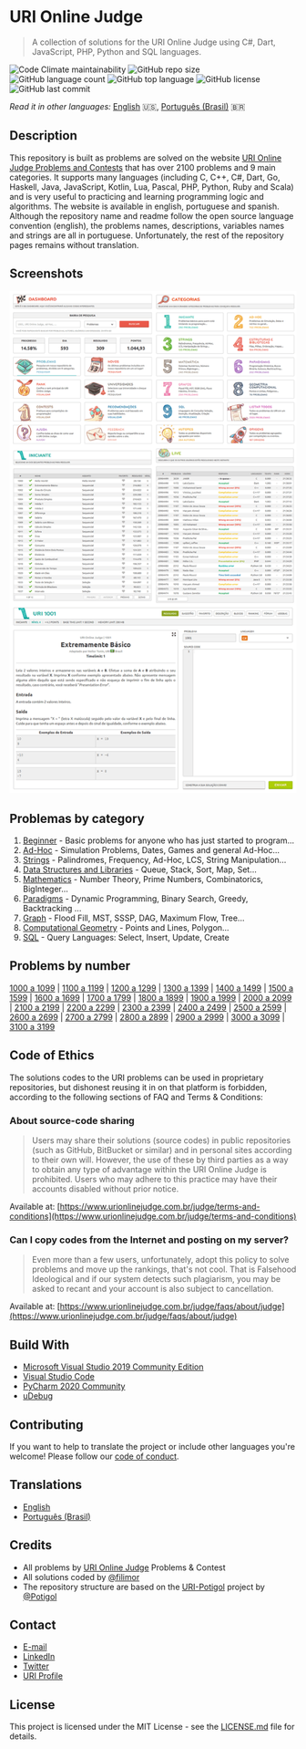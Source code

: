 # URI Online Judge

> A collection of solutions for the URI Online Judge using C#, Dart, JavaScript, PHP, Python and SQL languages.

![Code Climate maintainability](https://img.shields.io/codeclimate/maintainability/filimor/uri-online-judge)
![GitHub repo size](https://img.shields.io/github/repo-size/filimor/uri-online-judge)
![GitHub language count](https://img.shields.io/github/languages/count/filimor/uri-online-judge)
![GitHub top language](https://img.shields.io/github/languages/top/filimor/uri-online-judge)
![GitHub license](https://img.shields.io/github/license/filimor/uri-online-judge)
![GitHub last commit](https://img.shields.io/github/last-commit/filimor/uri-online-judge)

*Read it in other languages:* [English](https://github.com/filimor/uri-online-judge/blob/master/README.md) :us:,
[Português (Brasil)](https://github.com/filimor/uri-online-judge/blob/master/README.pt-BR.md) :brazil:

## Description

This repository is built as problems are solved on the website
[URI Online Judge Problems and Contests](https://www.urionlinejudge.com.br/) that has over 2100 problems and 9 main
categories. It supports many languages (including C, C++, C#, Dart, Go, Haskell, Java, JavaScript, Kotlin, Lua, Pascal,
PHP, Python, Ruby and Scala) and is very useful to practicing and learning programming logic and algorithms. The website
is available in english, portuguese and spanish. Although the repository name and readme follow the open source language
convention (english), the problems names, descriptions, variables names and strings are all in portuguese.
Unfortunately, the rest of the repository pages remains without translation.

<!--![Solved problems]() //TODO-->

## Screenshots

![Official website](screenshot.png "Screenshots")

## Problemas by category

1. [Beginner](problemas/1-iniciante.md) - Basic problems for anyone who has just started to program...
2. [Ad-Hoc](problemas/2-ad-hoc.md) - Simulation Problems, Dates, Games and general Ad-Hoc...
3. [Strings](problemas/3-strings.md) - Palindromes, Frequency, Ad-Hoc, LCS, String Manipulation...
4. [Data Structures and Libraries](problemas/4-estruturas-bibliotecas.md) - Queue, Stack, Sort, Map, Set...
5. [Mathematics](problemas/5-matematica.md) - Number Theory, Prime Numbers, Combinatorics, BigInteger...
6. [Paradigms](problemas/6-paradigmas.md) - Dynamic Programming, Binary Search, Greedy, Backtracking ...
7. [Graph](problemas/7-grafos.md) - Flood Fill, MST, SSSP, DAG, Maximum Flow, Tree...
8. [Computational Geometry](problemas/8-geometria-computacional.md) - Points and Lines, Polygon...
9. [SQL](problemas/9-sql.md) - Query Languages: Select, Insert, Update, Create

## Problems by number

[1000 a 1099](problemas/1000) |
[1100 a 1199](problemas/1100) |
[1200 a 1299](problemas/1200) |
[1300 a 1399](problemas/1300) |
[1400 a 1499](problemas/1400) |
[1500 a 1599](problemas/1500) |
[1600 a 1699](problemas/1600) |
[1700 a 1799](problemas/1700) |
[1800 a 1899](problemas/1800) |
[1900 a 1999](problemas/1900) |
[2000 a 2099](problemas/2000) |
[2100 a 2199](problemas/2100) |
[2200 a 2299](problemas/2200) |
[2300 a 2399](problemas/2300) |
[2400 a 2499](problemas/2400) |
[2500 a 2599](problemas/2500) |
[2600 a 2699](problemas/2600) |
[2700 a 2799](problemas/2700) |
[2800 a 2899](problemas/2800) |
[2900 a 2999](problemas/2900) |
[3000 a 3099](problemas/3000) |
[3100 a 3199](problemas/3100)

## Code of Ethics

The solutions codes to the URI problems can be used in proprietary repositories, but dishonest reusing it in on that
platform is forbidden, according to the following sections of FAQ and Terms & Conditions:

### About source-code sharing

> Users may share their solutions (source codes) in public repositories (such as GitHub, BitBucket or similar) and in
> personal sites according to their own will. However, the use of these by third parties as a way to obtain any type of
> advantage within the URI Online Judge is prohibited. Users who may adhere to this practice may have their accounts
> disabled without prior notice.

Available at:
[https://www.urionlinejudge.com.br/judge/terms-and-conditions](https://www.urionlinejudge.com.br/judge/terms-and-conditions)

### Can I copy codes from the Internet and posting on my server?

> Even more than a few users, unfortunately, adopt this policy to solve problems and move up the rankings, that's not
> cool. That is Falsehood Ideological and if our system detects such plagiarism, you may be asked to recant and your
> account is also subject to cancellation.

Available at:
[https://www.urionlinejudge.com.br/judge/faqs/about/judge](https://www.urionlinejudge.com.br/judge/faqs/about/judge)

## Build With

- [Microsoft Visual Studio 2019 Community Edition](https://visualstudio.microsoft.com/vs/community/)
- [Visual Studio Code](https://code.visualstudio.com/)
- [PyCharm 2020 Community](https://www.jetbrains.com/pycharm/)
- [uDebug](https://www.udebug.com/)

## Contributing

If you want to help to translate the project or include other languages you're welcome! Please follow our
[code of conduct](https://github.com/filimor/uri-online-judge/blob/master/CODE_OF_CONDUCT.md).

## Translations

- [English](https://github.com/filimor/uri-online-judge/blob/master/README.md)
- [Português (Brasil)](https://github.com/filimor/uri-online-judge/blob/master/README.pt-br.md)

## Credits

- All problems by [URI Online Judge](https://www.urionlinejudge.com.br) Problems & Contest
- All solutions coded by [@filimor](https://github.com/filimor)
- The repository structure are based on the [URI-Potigol](https://github.com/potigol/URI-Potigol) project by
[@Potigol](https://github.com/potigol)

## Contact

- [E-mail](mailto:filimor@posteo.net)
- [LinkedIn](https://www.linkedin.com/in/filimor/)
- [Twitter](https://www.twitter.com/filimorbr/)
- [URI Profile](https://www.urionlinejudge.com.br/judge/profile/353923)

## License

This project is licensed under the MIT License - see the
[LICENSE.md](https://github.com/filimor/uri-online-judge/blob/master/LICENSE "MIT") file for details.
